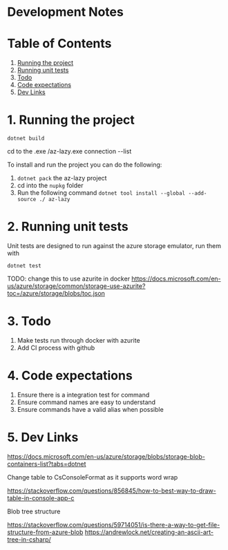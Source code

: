 # Development Notes

# Table of Contents
1. [Running the project](#runningproject)
2. [Running unit tests](#runningtests)
3. [Todo](#todo)
4. [Code expectations](#expectations)
5. [Dev Links](#devlinks)

# 1. Running the project <a name="runningproject"></a>

`dotnet build`

cd to the .exe /az-lazy.exe connection --list

To install and run the project you can do the following:

1. `dotnet pack` the az-lazy project
2. cd into the `nupkg` folder
3. Run the following command `dotnet tool install --global --add-source ./ az-lazy`

# 2. Running unit tests <a name="runningtests"></a>

Unit tests are designed to run against the azure storage emulator, run them with 

`dotnet test`

TODO: change this to use azurite in docker
https://docs.microsoft.com/en-us/azure/storage/common/storage-use-azurite?toc=/azure/storage/blobs/toc.json

# 3. Todo <a name="todo"></a>

1. Make tests run through docker with azurite
2. Add CI process with github

# 4. Code expectations <a name="expectations"></a>

1. Ensure there is a integration test for command
2. Ensure command names are easy to understand
3. Ensure commands have a valid alias when possible

# 5. Dev Links <a name="devlinks"></a>

https://docs.microsoft.com/en-us/azure/storage/blobs/storage-blob-containers-list?tabs=dotnet

Change table to CsConsoleFormat as it supports word wrap

https://stackoverflow.com/questions/856845/how-to-best-way-to-draw-table-in-console-app-c

Blob tree structure

https://stackoverflow.com/questions/59714051/is-there-a-way-to-get-file-structure-from-azure-blob
https://andrewlock.net/creating-an-ascii-art-tree-in-csharp/
